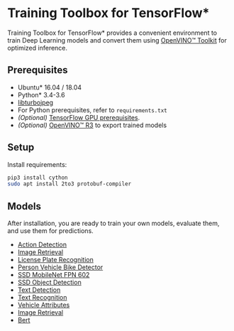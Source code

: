 # Training Toolbox for TensorFlow*

Training Toolbox for TensorFlow\* provides a convenient environment to train
Deep Learning models and convert them using [OpenVINO™
Toolkit](https://software.intel.com/en-us/openvino-toolkit) for optimized
inference.

## Prerequisites

- Ubuntu\* 16.04 / 18.04
- Python\* 3.4-3.6
- [libturbojpeg](https://github.com/ajkxyz/jpeg4py)
- For Python prerequisites, refer to `requirements.txt`
- *(Optional)* [TensorFlow GPU prerequisites](https://www.tensorflow.org/install/gpu).
- *(Optional)* [OpenVINO™ R3](https://software.intel.com/en-us/openvino-toolkit)
  to export trained models

## Setup

Install requirements:
  ```bash
  pip3 install cython
  sudo apt install 2to3 protobuf-compiler
  ```

## Models

After installation, you are ready to train your own models, evaluate them, and use
them for predictions.

* [Action Detection](action_detection)
* [Image Retrieval](image_retrieval)
* [License Plate Recognition](lpr)
* [Person Vehicle Bike Detector](person_vehicle_bike_detector)
* [SSD MobileNet FPN 602](ssd_mobilenet_fpn_602)
* [SSD Object Detection](ssd_detector)
* [Text Detection](text_detection)
* [Text Recognition](text_recognition)
* [Vehicle Attributes](vehicle_attributes)
* [Image Retrieval](image_retrieval)
* [Bert](../external/bert)
